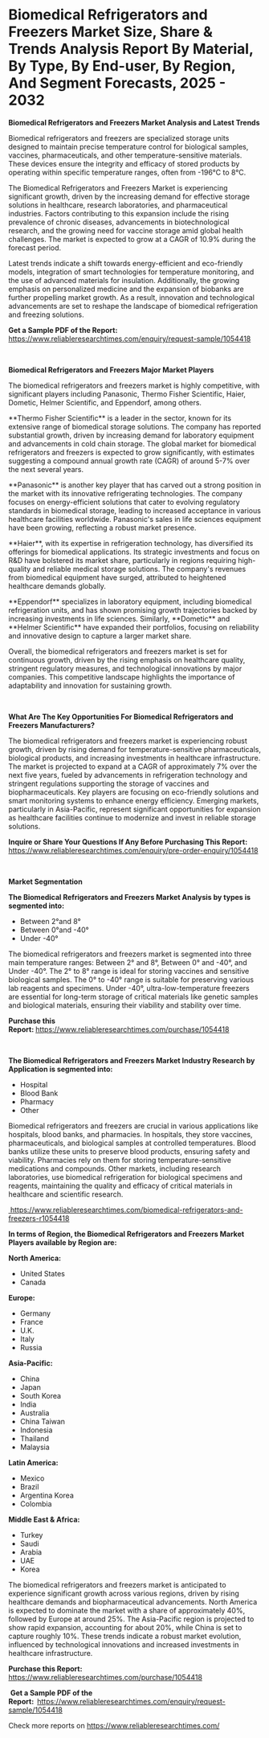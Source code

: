 <p><h1>Biomedical Refrigerators and Freezers Market Size, Share & Trends Analysis Report By Material, By Type, By End-user, By Region, And Segment Forecasts, 2025 - 2032</h1></p><p><strong>Biomedical Refrigerators and Freezers Market Analysis and Latest Trends</strong></p>
<p><p>Biomedical refrigerators and freezers are specialized storage units designed to maintain precise temperature control for biological samples, vaccines, pharmaceuticals, and other temperature-sensitive materials. These devices ensure the integrity and efficacy of stored products by operating within specific temperature ranges, often from -196°C to 8°C. </p><p>The Biomedical Refrigerators and Freezers Market is experiencing significant growth, driven by the increasing demand for effective storage solutions in healthcare, research laboratories, and pharmaceutical industries. Factors contributing to this expansion include the rising prevalence of chronic diseases, advancements in biotechnological research, and the growing need for vaccine storage amid global health challenges. The market is expected to grow at a CAGR of 10.9% during the forecast period. </p><p>Latest trends indicate a shift towards energy-efficient and eco-friendly models, integration of smart technologies for temperature monitoring, and the use of advanced materials for insulation. Additionally, the growing emphasis on personalized medicine and the expansion of biobanks are further propelling market growth. As a result, innovation and technological advancements are set to reshape the landscape of biomedical refrigeration and freezing solutions.</p></p>
<p><strong>Get a Sample PDF of the Report:&nbsp;</strong> <a href="https://www.reliableresearchtimes.com/enquiry/request-sample/1054418?utm_campaign=3556&utm_medium=2&utm_source=Github&utm_content=ia&utm_term=08042025&utm_id=biomedical-refrigerators-and-freezers">https://www.reliableresearchtimes.com/enquiry/request-sample/1054418</a></p>
<p>&nbsp;</p>
<p><strong>Biomedical Refrigerators and Freezers Major Market Players</strong></p>
<p><p>The biomedical refrigerators and freezers market is highly competitive, with significant players including Panasonic, Thermo Fisher Scientific, Haier, Dometic, Helmer Scientific, and Eppendorf, among others. </p><p>**Thermo Fisher Scientific** is a leader in the sector, known for its extensive range of biomedical storage solutions. The company has reported substantial growth, driven by increasing demand for laboratory equipment and advancements in cold chain storage. The global market for biomedical refrigerators and freezers is expected to grow significantly, with estimates suggesting a compound annual growth rate (CAGR) of around 5-7% over the next several years.</p><p>**Panasonic** is another key player that has carved out a strong position in the market with its innovative refrigerating technologies. The company focuses on energy-efficient solutions that cater to evolving regulatory standards in biomedical storage, leading to increased acceptance in various healthcare facilities worldwide. Panasonic's sales in life sciences equipment have been growing, reflecting a robust market presence.</p><p>**Haier**, with its expertise in refrigeration technology, has diversified its offerings for biomedical applications. Its strategic investments and focus on R&D have bolstered its market share, particularly in regions requiring high-quality and reliable medical storage solutions. The company's revenues from biomedical equipment have surged, attributed to heightened healthcare demands globally.</p><p>**Eppendorf** specializes in laboratory equipment, including biomedical refrigeration units, and has shown promising growth trajectories backed by increasing investments in life sciences. Similarly, **Dometic** and **Helmer Scientific** have expanded their portfolios, focusing on reliability and innovative design to capture a larger market share.</p><p>Overall, the biomedical refrigerators and freezers market is set for continuous growth, driven by the rising emphasis on healthcare quality, stringent regulatory measures, and technological innovations by major companies. This competitive landscape highlights the importance of adaptability and innovation for sustaining growth.</p></p>
<p>&nbsp;</p>
<p><strong>What Are The Key Opportunities For Biomedical Refrigerators and Freezers Manufacturers?</strong></p>
<p><p>The biomedical refrigerators and freezers market is experiencing robust growth, driven by rising demand for temperature-sensitive pharmaceuticals, biological products, and increasing investments in healthcare infrastructure. The market is projected to expand at a CAGR of approximately 7% over the next five years, fueled by advancements in refrigeration technology and stringent regulations supporting the storage of vaccines and biopharmaceuticals. Key players are focusing on eco-friendly solutions and smart monitoring systems to enhance energy efficiency. Emerging markets, particularly in Asia-Pacific, represent significant opportunities for expansion as healthcare facilities continue to modernize and invest in reliable storage solutions.</p></p>
<p><strong>Inquire or Share Your Questions If Any Before Purchasing This Report:</strong> <a href="https://www.reliableresearchtimes.com/enquiry/pre-order-enquiry/1054418?utm_campaign=3556&utm_medium=2&utm_source=Github&utm_content=ia&utm_term=08042025&utm_id=biomedical-refrigerators-and-freezers">https://www.reliableresearchtimes.com/enquiry/pre-order-enquiry/1054418</a></p>
<p>&nbsp;</p>
<p><strong>Market Segmentation</strong></p>
<p><strong>The Biomedical Refrigerators and Freezers Market Analysis by types is segmented into:</strong></p>
<p><ul><li>Between 2°and 8°</li><li>Between 0°and -40°</li><li>Under -40°</li></ul></p>
<p><p>The biomedical refrigerators and freezers market is segmented into three main temperature ranges: Between 2° and 8°, Between 0° and -40°, and Under -40°. The 2° to 8° range is ideal for storing vaccines and sensitive biological samples. The 0° to -40° range is suitable for preserving various lab reagents and specimens. Under -40°, ultra-low-temperature freezers are essential for long-term storage of critical materials like genetic samples and biological materials, ensuring their viability and stability over time.</p></p>
<p><strong>Purchase this Report:&nbsp;</strong><a href="https://www.reliableresearchtimes.com/purchase/1054418?utm_campaign=3556&utm_medium=2&utm_source=Github&utm_content=ia&utm_term=08042025&utm_id=biomedical-refrigerators-and-freezers">https://www.reliableresearchtimes.com/purchase/1054418</a></p>
<p>&nbsp;</p>
<p><strong>The Biomedical Refrigerators and Freezers Market Industry Research by Application is segmented into:</strong></p>
<p><ul><li>Hospital</li><li>Blood Bank</li><li>Pharmacy</li><li>Other</li></ul></p>
<p><p>Biomedical refrigerators and freezers are crucial in various applications like hospitals, blood banks, and pharmacies. In hospitals, they store vaccines, pharmaceuticals, and biological samples at controlled temperatures. Blood banks utilize these units to preserve blood products, ensuring safety and viability. Pharmacies rely on them for storing temperature-sensitive medications and compounds. Other markets, including research laboratories, use biomedical refrigeration for biological specimens and reagents, maintaining the quality and efficacy of critical materials in healthcare and scientific research.</p></p>
<p><a href="https://www.reliableresearchtimes.com/biomedical-refrigerators-and-freezers-r1054418?utm_campaign=3556&utm_medium=2&utm_source=Github&utm_content=ia&utm_term=08042025&utm_id=biomedical-refrigerators-and-freezers">&nbsp;https://www.reliableresearchtimes.com/biomedical-refrigerators-and-freezers-r1054418</a></p>
<p><strong>In terms of Region, the Biomedical Refrigerators and Freezers Market Players available by Region are:</strong></p>
<p>
    <p> <strong> North America: </strong>
        <ul>
            <li>United States</li>
            <li>Canada</li>
        </ul>
        </p> 
    <p> <strong> Europe: </strong>
        <ul>
            <li>Germany</li>
            <li>France</li>
            <li>U.K.</li>
            <li>Italy</li>
            <li>Russia</li>
        </ul>
        </p> 
    <p> <strong> Asia-Pacific: </strong>
        <ul>
            <li>China</li>
            <li>Japan</li>
            <li>South Korea</li>
            <li>India</li>
            <li>Australia</li>
            <li>China Taiwan</li>
            <li>Indonesia</li>
            <li>Thailand</li>
            <li>Malaysia</li>
        </ul>
        </p> 
    <p> <strong> Latin America: </strong>
        <ul>
            <li>Mexico</li>
            <li>Brazil</li>
            <li>Argentina Korea</li>
            <li>Colombia</li>
        </ul>
        </p> 
    <p> <strong> Middle East & Africa: </strong>
        <ul>
            <li>Turkey</li>
            <li>Saudi</li>
            <li>Arabia</li>
            <li>UAE</li>
            <li>Korea</li>
        </ul>
    </p>
    </p>
<p><p>The biomedical refrigerators and freezers market is anticipated to experience significant growth across various regions, driven by rising healthcare demands and biopharmaceutical advancements. North America is expected to dominate the market with a share of approximately 40%, followed by Europe at around 25%. The Asia-Pacific region is projected to show rapid expansion, accounting for about 20%, while China is set to capture roughly 10%. These trends indicate a robust market evolution, influenced by technological innovations and increased investments in healthcare infrastructure.</p></p>
<p><strong>Purchase this Report: </strong><a href="https://www.reliableresearchtimes.com/purchase/1054418?utm_campaign=3556&utm_medium=2&utm_source=Github&utm_content=ia&utm_term=08042025&utm_id=biomedical-refrigerators-and-freezers">https://www.reliableresearchtimes.com/purchase/1054418</a></p>
<p>&nbsp;<strong>Get a Sample PDF of the Report:&nbsp;&nbsp;</strong><a href="https://www.reliableresearchtimes.com/enquiry/request-sample/1054418?utm_campaign=3556&utm_medium=2&utm_source=Github&utm_content=ia&utm_term=08042025&utm_id=biomedical-refrigerators-and-freezers">https://www.reliableresearchtimes.com/enquiry/request-sample/1054418</a></p>
<p><strong></strong></p>
<p>Check more reports on <a href="https://www.reliableresearchtimes.com/?utm_campaign=3556&utm_medium=2&utm_source=Github&utm_content=ia&utm_term=08042025&utm_id=biomedical-refrigerators-and-freezers">https://www.reliableresearchtimes.com/</a></p>